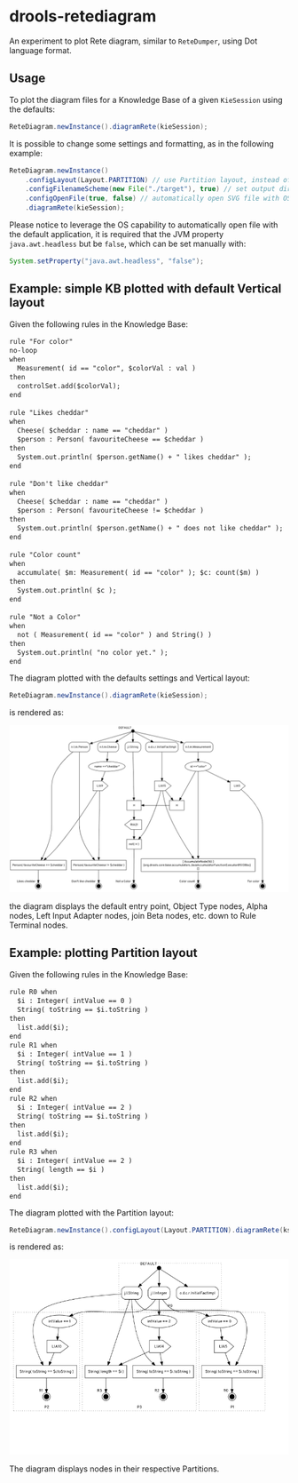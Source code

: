 <!--
  Licensed to the Apache Software Foundation (ASF) under one
  or more contributor license agreements.  See the NOTICE file
  distributed with this work for additional information
  regarding copyright ownership.  The ASF licenses this file
  to you under the Apache License, Version 2.0 (the
  "License"); you may not use this file except in compliance
  with the License.  You may obtain a copy of the License at

    http://www.apache.org/licenses/LICENSE-2.0

  Unless required by applicable law or agreed to in writing,
  software distributed under the License is distributed on an
  "AS IS" BASIS, WITHOUT WARRANTIES OR CONDITIONS OF ANY
  KIND, either express or implied.  See the License for the
  specific language governing permissions and limitations
  under the License.
  -->

# drools-retediagram

An experiment to plot Rete diagram, similar to `ReteDumper`, using Dot language format.

## Usage

To plot the diagram files for a Knowledge Base of a given `KieSession` using the defaults:

```java
ReteDiagram.newInstance().diagramRete(kieSession);
```

It is possible to change some settings and formatting, as in the following example:

```java
ReteDiagram.newInstance()
    .configLayout(Layout.PARTITION) // use Partition layout, instead of default Vertical layout
    .configFilenameScheme(new File("./target"), true) // set output directory manually instead of OS default for temporary directory
    .configOpenFile(true, false) // automatically open SVG file with OS default application
    .diagramRete(kieSession);
```

Please notice to leverage the OS capability to automatically open file with the default application, it is required that the JVM property `java.awt.headless` but be `false`, which can be set manually with:

```java
System.setProperty("java.awt.headless", "false");
```

## Example: simple KB plotted with default Vertical layout

Given the following rules in the Knowledge Base:

```
rule "For color"
no-loop
when
  Measurement( id == "color", $colorVal : val )
then
  controlSet.add($colorVal);
end

rule "Likes cheddar"
when
  Cheese( $cheddar : name == "cheddar" )
  $person : Person( favouriteCheese == $cheddar )
then
  System.out.println( $person.getName() + " likes cheddar" );
end

rule "Don't like cheddar"
when
  Cheese( $cheddar : name == "cheddar" )
  $person : Person( favouriteCheese != $cheddar )
then
  System.out.println( $person.getName() + " does not like cheddar" );
end

rule "Color count"
when
  accumulate( $m: Measurement( id == "color" ); $c: count($m) )
then
  System.out.println( $c );
end

rule "Not a Color"
when
  not ( Measurement( id == "color" ) and String() )
then
  System.out.println( "no color yet." );
end
```

The diagram plotted with the defaults settings and Vertical layout:

```java
ReteDiagram.newInstance().diagramRete(kieSession);
```

is rendered as:

![example1](example1.png)

the diagram displays the default entry point, Object Type nodes, Alpha nodes, Left Input Adapter nodes, join Beta nodes, etc. down to Rule Terminal nodes.

## Example: plotting Partition layout

Given the following rules in the Knowledge Base:

```
rule R0 when
  $i : Integer( intValue == 0 )
  String( toString == $i.toString )
then
  list.add($i);
end
rule R1 when
  $i : Integer( intValue == 1 )
  String( toString == $i.toString )
then
  list.add($i);
end
rule R2 when
  $i : Integer( intValue == 2 )
  String( toString == $i.toString )
then
  list.add($i);
end
rule R3 when
  $i : Integer( intValue == 2 )
  String( length == $i )
then
  list.add($i);
end
```

The diagram plotted with the Partition layout:

```java
ReteDiagram.newInstance().configLayout(Layout.PARTITION).diagramRete(ksession);
```

is rendered as:

![example2](example2.png)

The diagram displays nodes in their respective Partitions.
